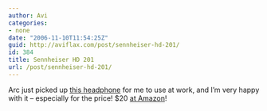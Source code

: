 ```yaml
---
author: Avi
categories:
- none
date: "2006-11-10T11:54:25Z"
guid: http://aviflax.com/post/sennheiser-hd-201/
id: 384
title: Sennheiser HD 201
url: /post/sennheiser-hd-201/
---
```

Arc just picked up [this headphone](http://www.sennheiser.com/sennheiser/icm_eng.nsf/root/products_headphones_hi-fi-wired_500155) for me to use at work, and I&#8217;m very happy with it &#8211; especially for the price! $20 [at Amazon](http://www.amazon.com/Sennheiser-HD201-Headphones/dp/B0007XJSQC/)!